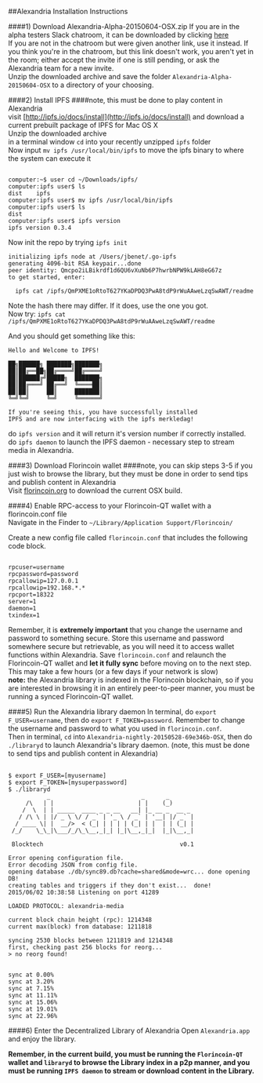 ##Alexandria Installation Instructions  

####1) Download Alexandria-Alpha-20150604-OSX.zip
If you are in the alpha testers Slack chatroom, it can be downloaded by clicking [here](https://blocktech.slack.com/files/devon/F0534V9LQ/alexandria-nightly-20150528-69e346b-osx.zip)  
If you are not in the chatroom but were given another link, use it instead. If you think you're in the chatroom,  but this link doesn't work, you aren't yet in the room; either accept the invite if one is still pending, or ask the Alexandria team for a new invite.   
Unzip the downloaded archive and save the folder `Alexandria-Alpha-20150604-OSX` to a directory of your choosing.

####2) Install IPFS
####note, this must be done to play content in Alexandria  
visit [http://ipfs.io/docs/install](http://ipfs.io/docs/install) and download a current prebuilt package of IPFS for Mac OS X  
Unzip the downloaded archive   
in a terminal window `cd` into your recently unzipped `ipfs` folder  
Now input `mv ipfs /usr/local/bin/ipfs` to move the ipfs binary to where the system can execute it   
<pre><code>
computer:~$ user cd ~/Downloads/ipfs/ 
computer:ipfs user$ ls
dist	ipfs
computer:ipfs user$ mv ipfs /usr/local/bin/ipfs
computer:ipfs user$ ls
dist
computer:ipfs user$ ipfs version
ipfs version 0.3.4
</code></pre>   
Now init the repo by trying `ipfs init`   
<pre><code>initializing ipfs node at /Users/jbenet/.go-ipfs
generating 4096-bit RSA keypair...done
peer identity: Qmcpo2iLBikrdf1d6QU6vXuNb6P7hwrbNPW9kLAH8eG67z
to get started, enter:

  ipfs cat /ipfs/QmPXME1oRtoT627YKaDPDQ3PwA8tdP9rWuAAweLzqSwAWT/readme </code></pre>   

Note the hash there may differ. If it does, use the one you got.   
Now try:
`ipfs cat /ipfs/QmPXME1oRtoT627YKaDPDQ3PwA8tdP9rWuAAweLzqSwAWT/readme`

And you should get something like this:
<pre><code>Hello and Welcome to IPFS!

██╗██████╗ ███████╗███████╗
██║██╔══██╗██╔════╝██╔════╝
██║██████╔╝█████╗  ███████╗
██║██╔═══╝ ██╔══╝  ╚════██║
██║██║     ██║     ███████║
╚═╝╚═╝     ╚═╝     ╚══════╝

If you're seeing this, you have successfully installed
IPFS and are now interfacing with the ipfs merkledag!</code></pre>
  
do `ipfs version` and it will return it's version number if correctly installed.  
do `ipfs daemon` to launch the IPFS daemon - necessary step to stream media in Alexandria.   

####3) Download Florincoin wallet
####note, you can skip steps 3-5 if you just wish to browse the library, but they must be done in order to send tips and publish content in Alexandria  
Visit [florincoin.org](http://florincoin.org/) to download the current OSX build.  

####4) Enable RPC-access to your Florincoin-QT wallet with a florincoin.conf file    
Navigate in the Finder to `~/Library/Application Support/Florincoin/`  
  
Create a new config file called `florincoin.conf` that includes the following code block.  
<pre><code>
rpcuser=username
rpcpassword=password
rpcallowip=127.0.0.1
rpcallowip=192.168.*.*
rpcport=18322
server=1
daemon=1
txindex=1</code></pre>

Remember, it is **extremely important** that you change the username and password to something secure. Store this username and password somewhere secure but retrievable, as you will need it to access wallet functions within Alexandria. Save `florincoin.conf` and relaunch the Florincoin-QT wallet and **let it fully sync** before moving on to the next step. This may take a few hours (or a few days if your network is slow)   
**note:** the Alexandria library is indexed in the Florincoin blockchain, so if you are interested in browsing it in an entirely peer-to-peer manner, you must be running a synced Florincoin-QT wallet.

####5) Run the Alexandria library daemon
In terminal, do `export F_USER=username`, then do `export F_TOKEN=password`.  Remember to change the username and password to what you used in `florincoin.conf`.  
Then in terminal, `cd` into `Alexandria-nightly-20150528-69e346b-OSX`, then do `./libraryd` to launch Alexandria's library daemon. (note, this must be done to send tips and publish content in Alexandria)

<pre> <code>
$ export F_USER=[myusername]
$ export F_TOKEN=[mysuperpassword]
$ ./libraryd
           _                          _      _
     /\   | |                        | |    (_)
    /  \  | | _____  ____ _ _ __   __| |_ __ _  __ _
   / /\ \ | |/ _ \ \/ / _` | '_ \ / _` | '__| |/ _` |
  / ____ \| |  __/>  < (_| | | | | (_| | |  | | (_| |
 /_/    \_\_|\___/_/\_\__,_|_| |_|\__,_|_|  |_|\__,_|

 Blocktech                                       v0.1

Error opening configuration file.
Error decoding JSON from config file.
opening database ./db/sync89.db?cache=shared&mode=wrc... done opening DB!
creating tables and triggers if they don't exist...  done!
2015/06/02 10:38:58 Listening on port 41289

LOADED PROTOCOL: alexandria-media

current block chain height (rpc): 1214348
current max(block) from database: 1211818

syncing 2530 blocks between 1211819 and 1214348
first, checking past 256 blocks for reorg... 
> no reorg found!


sync at 0.00%
sync at 3.20%
sync at 7.15%
sync at 11.11%
sync at 15.06%
sync at 19.01%
sync at 22.96% </code></pre>

####6) Enter the Decentralized Library of Alexandria 
Open `Alexandria.app` and enjoy the library.

**Remember, in the current build, you must be running the `Florincoin-QT` wallet and `libraryd` to browse the Library index in a p2p manner, and you must be running `IPFS daemon` to stream or download content in the Library.**
